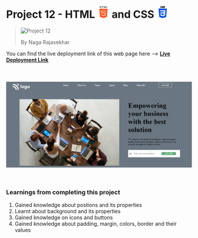 # Project 12 - HTML ![HTML Logo](./HTML_logo.png) and CSS ![CSS logo](./CSS_logo.png)

> ![Project 12](https://img.shields.io/badge/Project-12-brightgreen)
>
> By Naga Rajasekhar

You can find the live deployment link of this web page here --> **[Live Deployment Link]()**
<br/>
<br/>
<br/>
<br/>
![Preview](./preview_12.png)

<br/>

### Learnings from completing this project

1. Gained knowledge about postions and its properties<br/>
2. Learnt about background and its properties
3. Gained knowledge on icons and buttons
4. Gained knowledge about padding, margin, colors, border and their values
